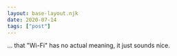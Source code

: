 ```yaml
---
layout: base-layout.njk
date: 2020-07-14
tags: ["post"]
---
```


... that "Wi-Fi" has no actual meaning, it just sounds nice.

